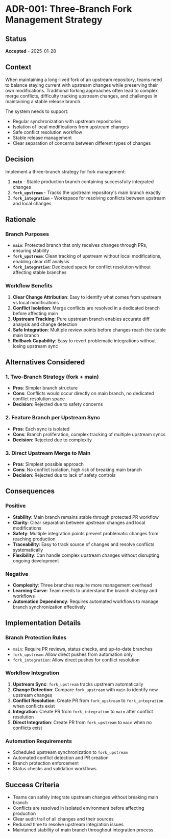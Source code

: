 # ADR-001: Three-Branch Fork Management Strategy

## Status
**Accepted** - 2025-01-28

## Context
When maintaining a long-lived fork of an upstream repository, teams need to balance staying current with upstream changes while preserving their own modifications. Traditional forking approaches often lead to complex merge conflicts, difficulty tracking upstream changes, and challenges in maintaining a stable release branch.

The system needs to support:
- Regular synchronization with upstream repositories
- Isolation of local modifications from upstream changes
- Safe conflict resolution workflow
- Stable release management
- Clear separation of concerns between different types of changes

## Decision
Implement a three-branch strategy for fork management:

1. **`main`** - Stable production branch containing successfully integrated changes
2. **`fork_upstream`** - Tracks the upstream repository's main branch exactly
3. **`fork_integration`** - Workspace for resolving conflicts between upstream and local changes

## Rationale

### Branch Purposes
- **`main`**: Protected branch that only receives changes through PRs, ensuring stability
- **`fork_upstream`**: Clean tracking of upstream without local modifications, enabling clear diff analysis
- **`fork_integration`**: Dedicated space for conflict resolution without affecting stable branches

### Workflow Benefits
1. **Clear Change Attribution**: Easy to identify what comes from upstream vs local modifications
2. **Conflict Isolation**: Merge conflicts are resolved in a dedicated branch before affecting main
3. **Upstream Tracking**: Pure upstream branch enables accurate diff analysis and change detection
4. **Safe Integration**: Multiple review points before changes reach the stable main branch
5. **Rollback Capability**: Easy to revert problematic integrations without losing upstream sync

## Alternatives Considered

### 1. Two-Branch Strategy (fork + main)
- **Pros**: Simpler branch structure
- **Cons**: Conflicts would occur directly on main branch, no dedicated conflict resolution space
- **Decision**: Rejected due to safety concerns

### 2. Feature Branch per Upstream Sync
- **Pros**: Each sync is isolated
- **Cons**: Branch proliferation, complex tracking of multiple upstream syncs
- **Decision**: Rejected due to complexity

### 3. Direct Upstream Merge to Main
- **Pros**: Simplest possible approach
- **Cons**: No conflict isolation, high risk of breaking main branch
- **Decision**: Rejected due to lack of safety controls

## Consequences

### Positive
- **Stability**: Main branch remains stable through protected PR workflow
- **Clarity**: Clear separation between upstream changes and local modifications
- **Safety**: Multiple integration points prevent problematic changes from reaching production
- **Traceability**: Easy to track source of changes and resolve conflicts systematically
- **Flexibility**: Can handle complex upstream changes without disrupting ongoing development

### Negative
- **Complexity**: Three branches require more management overhead
- **Learning Curve**: Team needs to understand the branch strategy and workflows
- **Automation Dependency**: Requires automated workflows to manage branch synchronization effectively

## Implementation Details

### Branch Protection Rules
- `main`: Require PR reviews, status checks, and up-to-date branches
- `fork_upstream`: Allow direct pushes from automation only
- `fork_integration`: Allow direct pushes for conflict resolution

### Workflow Integration
1. **Upstream Sync**: `fork_upstream` tracks upstream automatically
2. **Change Detection**: Compare `fork_upstream` with `main` to identify new upstream changes
3. **Conflict Resolution**: Create PR from `fork_upstream` to `fork_integration` when conflicts exist
4. **Integration**: Create PR from `fork_integration` to `main` after conflict resolution
5. **Direct Integration**: Create PR from `fork_upstream` to `main` when no conflicts exist

### Automation Requirements
- Scheduled upstream synchronization to `fork_upstream`
- Automated conflict detection and PR creation
- Branch protection enforcement
- Status checks and validation workflows

## Success Criteria
- Teams can safely integrate upstream changes without breaking main branch
- Conflicts are resolved in isolated environment before affecting production
- Clear audit trail of all changes and their sources
- Reduced time to resolve upstream integration issues
- Maintained stability of main branch throughout integration process